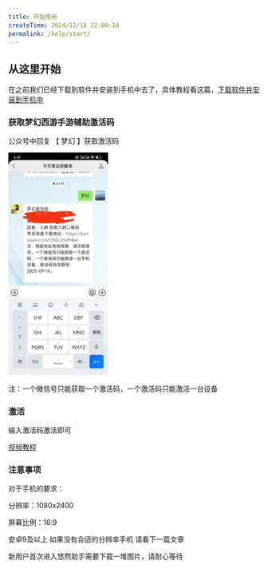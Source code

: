 ```yaml
---
title: 开始使用
createTime: 2024/12/18 22:00:10
permalink: /help/start/
---
```


## 从这里开始

在之前我们已经下载到软件并安装到手机中去了，具体教程看这篇，[下载软件并安装到手机中](/help/all-start/)

### 获取梦幻西游手游辅助激活码 
  
  公众号中回复 【 梦幻 】获取激活码

<img src="../../public/images/huiFu.jpg" width="200"  />
  
  注：一个微信号只能获取一个激活码，一个激活码只能激活一台设备



### 激活
  输入激活码激活即可
  
    
    
  [视频教程](https://mp.weixin.qq.com/s/0J17Xd1mhK8psx_yobjKAQ)

### 注意事项
  对于手机的要求：
  
  分辨率：1080x2400

  屏幕比例：16:9

  安卓9及以上
  如果没有合适的分辨率手机 请看下一篇文章
  
  新用户首次进入悠然助手需要下载一堆图片，请耐心等待
  